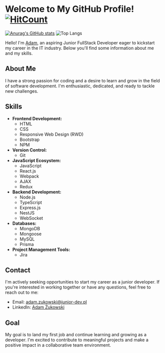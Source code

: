 # Welcome to My GitHub Profile! [![HitCount](https://hits.dwyl.com/ZukAd14/ZukAd14.svg?style=flat-square)](http://hits.dwyl.com/ZukAd14/ZukAd14)

[![Anurag's GitHub stats](https://github-readme-stats.vercel.app/api?username=ZukAd14&hide=stars,contribs,issues&show_icons=true&theme=dark&hide_rank=true&include_all_commits=true)](https://github.com/anuraghazra/github-readme-stats)  ![Top Langs](https://github-readme-stats.vercel.app/api/top-langs/?username=ZukAd14&layout=compact)

Hello! I'm [Adam](https://github.com/ZukAd14), an aspiring Junior FullStack Developer eager to kickstart my career in the IT industry. Below you'll find some information about me and my skills.

## About Me
I have a strong passion for coding and a desire to learn and grow in the field of software development. I'm enthusiastic, dedicated, and ready to tackle new challenges.

## Skills
- **Frontend Development:**
  - HTML
  - CSS
  - Responsive Web Design (RWD)
  - Bootstrap
  - NPM
- **Version Control:**
  - Git
- **JavaScript Ecosystem:**
  - JavaScript
  - React.js
  - Webpack
  - AJAX
  - Redux
- **Backend Development:**
  - Node.js
  - TypeScript
  - Express.js
  - NestJS
  - WebSocket
- **Databases:**
  - MongoDB
  - Mongoose
  - MySQL
  - Prisma
- **Project Management Tools:**
  - Jira

## Contact
I'm actively seeking opportunities to start my career as a junior developer. If you're interested in working together or have any questions, feel free to reach out to me:
- Email: <a href="mailto:adam.zukowski@junior-dev.pl">adam.zukowski@junior-dev.pl</a>
- LinkedIn: [Adam Żukowski](https://www.linkedin.com/in/adam-zukowski-zukad14/)

## Goal
My goal is to land my first job and continue learning and growing as a developer. I'm excited to contribute to meaningful projects and make a positive impact in a collaborative team environment.
